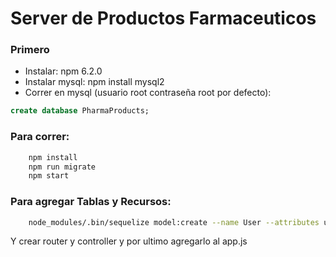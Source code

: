 # Server de Productos Farmaceuticos

### Primero
- Instalar: npm 6.2.0
- Instalar mysql: npm install mysql2
- Correr en mysql (usuario root contraseña root por defecto):
~~~sql
create database PharmaProducts;
~~~

### Para correr:
~~~bash
	npm install
	npm run migrate
	npm start
~~~

### Para agregar Tablas y Recursos:
~~~bash
	node_modules/.bin/sequelize model:create --name User --attributes username:string
~~~

Y crear router y controller y por ultimo agregarlo al app.js
